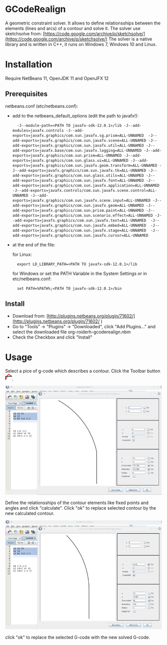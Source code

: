 # GCodeRealign

A geometric constraint solver. It allows to define relationsships between the elements (lines and arcs) of a contour and solve it.
The solver use sketchsolve from:
[https://code.google.com/archive/p/sketchsolve/](https://code.google.com/archive/p/sketchsolve/)
The solver is a native library and is written in C++, it runs on Windows 7, Windows 10 and Linux.

# Installation

Require NetBeans 11, OpenJDK 11 and OpenJFX 12

## Prerequisites ##

netbeans.conf (etc/netbeans.conf):

- add to the netbeans_default_options (edit the path to javafx!):

        -J--module-path=<PATH TO javafx-sdk-12.0.1>/lib -J--add-modules=javafx.controls -J--add-exports=javafx.graphics/com.sun.javafx.sg.prism=ALL-UNNAMED  -J--add-exports=javafx.graphics/com.sun.javafx.scene=ALL-UNNAMED -J--add-exports=javafx.graphics/com.sun.javafx.util=ALL-UNNAMED -J--add-exports=javafx.base/com.sun.javafx.logging=ALL-UNNAMED -J--add-exports=javafx.graphics/com.sun.prism=ALL-UNNAMED -J--add-exports=javafx.graphics/com.sun.glass.ui=ALL-UNNAMED -J--add-exports=javafx.graphics/com.sun.javafx.geom.transform=ALL-UNNAMED -J--add-exports=javafx.graphics/com.sun.javafx.tk=ALL-UNNAMED -J--add-exports=javafx.graphics/com.sun.glass.utils=ALL-UNNAMED -J--add-exports=javafx.graphics/com.sun.javafx.font=ALL-UNNAMED -J--add-exports=javafx.graphics/com.sun.javafx.application=ALL-UNNAMED -J--add-exports=javafx.controls/com.sun.javafx.scene.control=ALL-UNNAMED -J--add-exports=javafx.graphics/com.sun.javafx.scene.input=ALL-UNNAMED -J--add-exports=javafx.graphics/com.sun.javafx.geom=ALL-UNNAMED -J--add-exports=javafx.graphics/com.sun.prism.paint=ALL-UNNAMED -J--add-exports=javafx.graphics/com.sun.scenario.effect=ALL-UNNAMED -J--add-exports=javafx.graphics/com.sun.javafx.text=ALL-UNNAMED  -J--add-exports=javafx.graphics/com.sun.javafx.embed=ALL-UNNAMED  -J--add-exports=javafx.graphics/com.sun.javafx.stage=ALL-UNNAMED  -J--add-exports=javafx.graphics/com.sun.javafx.cursor=ALL-UNNAMED

- at the end of the file: 

    for Linux:

        export LD_LIBRARY_PATH=<PATH TO javafx-sdk-12.0.1>/lib

    for Windows or set the PATH Variable in the System Settings or in etc/netbeans.conf:
        
        set PATH=%PATH%;<PATH TO javafx-sdk-12.0.1>/bin

## Install ##

* Download from: [http://plugins.netbeans.org/plugin/71602/](http://plugins.netbeans.org/plugin/71602/ )
* Go to "Tools" -> "Plugins" -> "Downloaded", click "Add Plugins..." and select the downloaded file org-roiderh-gcoderealign.nbm
* Check the Checkbox and click "Install"

# Usage

Select a pice of g-code which describes a contour. Click the Toolbar button ![Toolbarbutton to open the Solver](src/org/roiderh/gcoderealign/hi22-gcode-realign.png ).

![Selected g-code which describes the contour with form for constraints](GcodeRealign_screen_before.png )

Define the relationsships of the contour elements like fixed points and angles and click "calculate".
Click "ok" to replace selected contour by the new calculated contour.

![Already solved the contour](GcodeRealign_screen_after.png )

click "ok" to replace the selected G-code with the new solved G-code.


